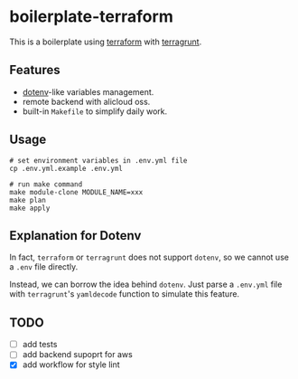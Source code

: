 # boilerplate-terraform

This is a boilerplate using [terraform](https://www.terraform.io) with [terragrunt](https://github.com/gruntwork-io/terragrunt).

## Features

- [dotenv](https://github.com/motdotla/dotenv)-like variables management.
- remote backend with alicloud oss.
- built-in `Makefile` to simplify daily work.

## Usage

```shell
# set environment variables in .env.yml file
cp .env.yml.example .env.yml

# run make command
make module-clone MODULE_NAME=xxx
make plan
make apply
```

## Explanation for Dotenv

In fact, `terraform` or `terragrunt` does not support `dotenv`, so we cannot use a `.env` file directly.

Instead, we can borrow the idea behind `dotenv`. Just parse a `.env.yml` file with `terragrunt`'s `yamldecode` function to simulate this feature.

## TODO

- [ ] add tests
- [ ] add backend supoprt for aws
- [x] add workflow for style lint
